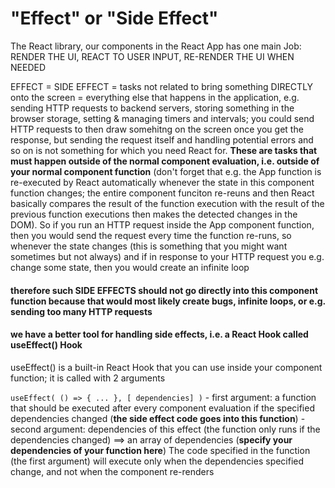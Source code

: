 # "Effect" or "Side Effect"


The React library, our components in the React App has one main Job: RENDER THE UI, REACT TO USER INPUT, RE-RENDER THE UI WHEN NEEDED

EFFECT = SIDE EFFECT = tasks not related to bring something DIRECTLY onto the screen = everything else that happens in the application, e.g. sending HTTP requests to backend servers, storing something in the browser storage, setting & managing timers and intervals; you could send HTTP requests to then draw somehitng on the screen once you get the response, but sending the request itself and handling potential errors and so on is not something for which you need React for. **These are tasks that must happen outside of the normal component evaluation, i.e. outside of your normal component function** (don't forget that e.g. the App function is re-executed by React automatically whenever the state in this component function changes; the entire component funciton re-reuns and then React basically compares the result of the function execution with the result of the previous function executions then makes the detected changes in the DOM). So if you run an HTTP request inside the App component function, then you would send the request every time the function re-runs, so whenever the state changes (this is something that you might want sometimes but not always) and if in response to your HTTP request you e.g. change some state, then you would create an infinite loop

#### therefore such SIDE EFFECTS should not go directly into this component function because that would most likely create bugs, infinite loops, or e.g. sending too many HTTP requests
#### we have a better tool for handling side effects, i.e. a React Hook called **useEffect() Hook**

useEffect() is a built-in React Hook that you can use inside your component function; it is called with 2 arguments

`useEffect( () => { ... }, [ dependencies] )`
    - first argument: a function that should be executed after every component evaluation if the specified dependencies changed (**the side effect code goes into this function**)
    - second argument: dependencies of this effect (the function only runs if the dependencies changed) ==> an array of dependencies (**specify your dependencies of your function here**)
The code specified in the function (the first argument) will execute only when the dependencies specified change, and not when the component re-renders